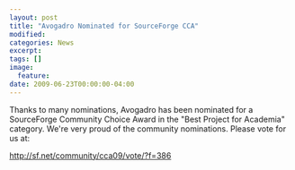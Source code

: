 ```yaml
---
layout: post
title: "Avogadro Nominated for SourceForge CCA"
modified:
categories: News
excerpt:
tags: []
image:
  feature:
date: 2009-06-23T00:00:00-04:00
---
```


Thanks to many nominations, Avogadro has been nominated for a SourceForge Community Choice Award in the "Best Project for Academia" category.
We're very proud of the community nominations. Please vote for us at:

<http://sf.net/community/cca09/vote/?f=386>
